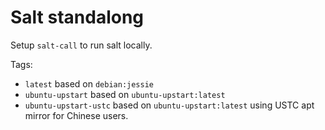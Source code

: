 # Salt standalong

Setup `salt-call` to run salt locally.

Tags:

- `latest` based on `debian:jessie`
- `ubuntu-upstart` based on `ubuntu-upstart:latest`
- `ubuntu-upstart-ustc` based on `ubuntu-upstart:latest` using USTC apt mirror for Chinese users.
